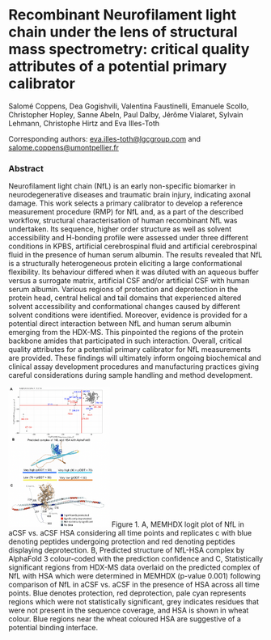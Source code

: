 # Recombinant Neurofilament light chain under the lens of structural mass spectrometry: critical quality attributes of a potential primary calibrator

Salomé Coppens, Dea Gogishvili, Valentina Faustinelli, Emanuele Scollo, Christopher Hopley, Sanne Abeln, Paul Dalby, Jérôme Vialaret, Sylvain Lehmann, Christophe Hirtz and Eva Illes-Toth

Corresponding authors:  eva.illes-toth@lgcgroup.com and salome.coppens@umontpellier.fr

### Abstract

Neurofilament light chain (NfL) is an early non-specific biomarker in neurodegenerative diseases and traumatic brain injury, indicating axonal damage. This work selects a primary calibrator to develop a reference measurement procedure (RMP) for NfL and, as a part of the described workflow, structural characterisation of human recombinant NfL was undertaken. Its sequence, higher order structure as well as solvent accessibility and H-bonding profile were assessed under three different conditions in KPBS, artificial cerebrospinal fluid and artificial cerebrospinal fluid in the presence of human serum albumin. The results revealed that NfL is a structurally heterogeneous protein eliciting a large conformational flexibility. Its behaviour differed when it was diluted with an aqueous buffer versus a surrogate matrix, artificial CSF and/or artificial CSF with human serum albumin. Various regions of protection and deprotection in the protein head, central helical and tail domains that experienced altered solvent accessibility and conformational changes caused by different solvent conditions were identified. Moreover, evidence is provided for a potential direct interaction between NfL and human serum albumin emerging from the HDX-MS. This pinpointed the regions of the protein backbone amides that participated in such interaction. Overall, critical quality attributes for a potential primary calibrator for NfL measurements are provided. These findings will ultimately inform ongoing biochemical and clinical assay development procedures and manufacturing practices giving careful considerations during sample handling and method development.

<img src="/figures/Figure_3.png" alt="image" width="200"/>
Figure 1. A, MEMHDX logit plot of NfL in aCSF vs. aCSF HSA considering all time points and replicates c with blue denoting peptides undergoing protection and red denoting peptides displaying deprotection. B, Predicted structure of NfL-HSA complex by AlphaFold 3 colour-coded with the prediction confidence and C, Statistically significant regions from HDX-MS data overlaid on the predicted complex of NfL with HSA which were determined in MEMHDX (p-value 0.001) following comparison of NfL in aCSF vs. aCSF in the presence of HSA across all time points. Blue denotes protection, red deprotection, pale cyan represents regions which were not statistically significant, grey indicates residues that were not present in the sequence coverage, and HSA is shown in wheat colour. Blue regions near the wheat coloured HSA are suggestive of a potential binding interface.
